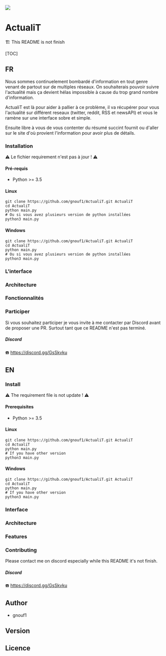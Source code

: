![](https://zupimages.net/up/19/40/pk46.png)

# ActualiT

:building_construction: This README is not finish 

[TOC]

## FR

Nous sommes continuelement bombardé d'information en tout genre venant de partout sur de multiples réseaux. On souhaiterais pouvoir suivre l'actualité mais ça devient hélas impossible à cause du trop grand nombre d'information.

ActualiT est là pour aider à pallier à ce problème, il va récupérer pour vous l'actualité sur différent reseaux (twitter, reddit, RSS et newsAPI) et vous le ramène sur une interface sobre et simple. 

Ensuite libre à vous de vous contenter du résumé succint fournit ou d'aller sur le site d'où provient l'information pour avoir plus de détails.

### Installation

:warning: Le fichier requirement n'est pas à jour ! :warning:

#### Pré-requis

- Python >= 3.5

#### Linux

```shell
git clone https://github.com/gnouf1/ActualiT.git ActualiT
cd ActualiT
python main.py
# Ou si vous avez plusieurs version de python installées
python3 main.py
```

#### Windows

```shell
git clone https://github.com/gnouf1/ActualiT.git ActualiT
cd ActualiT
python main.py
# Ou si vous avez plusieurs version de python installées
python3 main.py
```



### L'interface

### Architecture

### Fonctionnalités

### Participer

Si vous souhaitez participer je vous invite à me contacter par Discord avant de proposer une PR. Surtout tant que ce README n'est pas terminé.

##### Discord

:phone: https://discord.gg/GsSkvku

## EN

### Install

:warning: The requirement file is not update ! :warning:

#### Prerequisites

- Python >= 3.5

#### Linux

```shell
git clone https://github.com/gnouf1/ActualiT.git ActualiT
cd ActualiT
python main.py
# If you have other version
python3 main.py
```

#### Windows

```shell
git clone https://github.com/gnouf1/ActualiT.git ActualiT
cd ActualiT
python main.py
# If you have other version
python3 main.py
```



### Interface

### Architecture

### Features

### Contributing

Please contact me on discord especially while this README it's not finish.

##### Discord

:phone: https://discord.gg/GsSkvku

## Author

- gnouf1

## Version

## Licence







